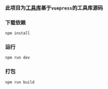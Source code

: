 <!--
 * @FileDescription: 
 * @Author: wangzhichiao<https://github.com/wzc570738205>
 * @Date: 2021-08-20 10:36:36
 * @LastEditors: wangzhichiao<https://github.com/wzc570738205>
 * @LastEditTime: 2021-08-20 10:39:00
-->
### 此项目为[工具库](https://wangzc.wang/tools/)基于`vuepress`的工具库源码

### 下载依赖

```sh
npm install
```

### 运行

```sh
npm run dev
```

### 打包
```sh
npm run build
```
